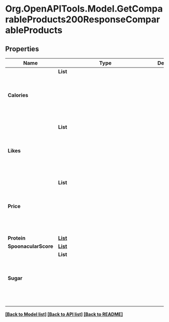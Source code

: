 # Org.OpenAPITools.Model.GetComparableProducts200ResponseComparableProducts

## Properties

Name | Type | Description | Notes
------------ | ------------- | ------------- | -------------
**Calories** | **List<Object>** |  | 
**Likes** | **List<Object>** |  | 
**Price** | **List<Object>** |  | 
**Protein** | [**List<GetComparableProducts200ResponseComparableProductsProteinInner>**](GetComparableProducts200ResponseComparableProductsProteinInner.md) |  | 
**SpoonacularScore** | [**List<GetComparableProducts200ResponseComparableProductsProteinInner>**](GetComparableProducts200ResponseComparableProductsProteinInner.md) |  | 
**Sugar** | **List<Object>** |  | 

[[Back to Model list]](../README.md#documentation-for-models) [[Back to API list]](../README.md#documentation-for-api-endpoints) [[Back to README]](../README.md)

